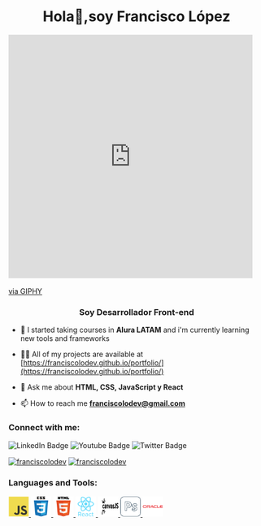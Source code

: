 <h1 align="center">Hola👋,soy Francisco López  </h1>
<iframe src="https://giphy.com/embed/zbMRZx113HKBkeCwrm" width="480" height="480" style="" frameBorder="0" class="giphy-embed" allowFullScreen></iframe><p><a href="https://giphy.com/stickers/CleverCodeLab-computer-working-pc-zbMRZx113HKBkeCwrm">via GIPHY</a></p>
<h3 align="center">Soy Desarrollador Front-end</h3>

- 🌱 I started taking courses in **Alura LATAM** and i'm currently learning new tools and frameworks

- 👨‍💻 All of my projects are available at [https://franciscolodev.github.io/portfolio/](https://franciscolodev.github.io/portfolio/)

- 💬 Ask me about **HTML, CSS, JavaScript y React**

- 📫  How to reach me **franciscolodev@gmail.com**

<h3 align="left">Connect with me:</h3>
<p align="left">

<div id="badges">
  <img src="https://img.shields.io/badge/LinkedIn-blue?style=for-the-badge&logo=linkedin&logoColor=white" alt="LinkedIn Badge"/>
  <img src="https://img.shields.io/badge/YouTube-red?style=for-the-badge&logo=youtube&logoColor=white" alt="Youtube Badge"/>
  <img src="https://img.shields.io/badge/Twitter-blue?style=for-the-badge&logo=twitter&logoColor=white" alt="Twitter Badge"/>
</div>
  
<a href="https://twitter.com/franciscolodev" target="blank"><img align="center" src="https://raw.githubusercontent.com/rahuldkjain/github-profile-readme-generator/master/src/images/icons/Social/twitter.svg" alt="franciscolodev" height="30" width="40" /></a>
<a href="https://linkedin.com/in/franciscolodev" target="blank"><img align="center" src="https://raw.githubusercontent.com/rahuldkjain/github-profile-readme-generator/master/src/images/icons/Social/linked-in-alt.svg" alt="franciscolodev" height="30" width="40" /></a>
</p>

<h3 align="left">Languages and Tools:</h3>
<p align="left"> <a href="https://developer.mozilla.org/en-US/docs/Web/JavaScript" target="_blank" rel="noreferrer"> <img src="https://raw.githubusercontent.com/devicons/devicon/master/icons/javascript/javascript-original.svg" alt="javascript" width="40" height="40"/> </a> <a href="https://www.w3schools.com/css/" target="_blank" rel="noreferrer"> <img src="https://raw.githubusercontent.com/devicons/devicon/master/icons/css3/css3-original-wordmark.svg" alt="css3" width="40" height="40"/> </a> <a href="https://www.w3.org/html/" target="_blank" rel="noreferrer"> <img src="https://raw.githubusercontent.com/devicons/devicon/master/icons/html5/html5-original-wordmark.svg" alt="html5" width="40" height="40"/> </a> <a href="https://reactjs.org/" target="_blank" rel="noreferrer"> <img src="https://raw.githubusercontent.com/devicons/devicon/master/icons/react/react-original-wordmark.svg" alt="react" width="40" height="40"/> </a> <a href="https://canvasjs.com" target="_blank" rel="noreferrer"> <img src="https://raw.githubusercontent.com/Hardik0307/Hardik0307/master/assets/canvasjs-charts.svg" alt="canvasjs" width="40" height="40"/> </a> <a href="https://www.photoshop.com/en" target="_blank" rel="noreferrer"> <img src="https://raw.githubusercontent.com/devicons/devicon/master/icons/photoshop/photoshop-line.svg" alt="photoshop" width="40" height="40"/> </a> <a> <img src="https://raw.githubusercontent.com/devicons/devicon/master/icons/oracle/oracle-original.svg" alt="oracle" width="40" height="40"/> </a> </p>
